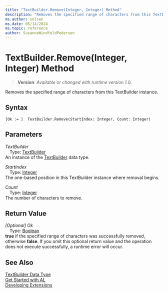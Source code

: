 ```yaml
---
title: "TextBuilder.Remove(Integer, Integer) Method"
description: "Removes the specified range of characters from this TextBuilder instance."
ms.author: solsen
ms.date: 05/14/2024
ms.topic: reference
author: SusanneWindfeldPedersen
---
```

[//]: # (START>DO_NOT_EDIT)
[//]: # (IMPORTANT:Do not edit any of the content between here and the END>DO_NOT_EDIT.)
[//]: # (Any modifications should be made in the .xml files in the ModernDev repo.)
# TextBuilder.Remove(Integer, Integer) Method
> **Version**: _Available or changed with runtime version 1.0._

Removes the specified range of characters from this TextBuilder instance.


## Syntax
```AL
[Ok := ]  TextBuilder.Remove(StartIndex: Integer, Count: Integer)
```
## Parameters
*TextBuilder*  
&emsp;Type: [TextBuilder](textbuilder-data-type.md)  
An instance of the [TextBuilder](textbuilder-data-type.md) data type.  

*StartIndex*  
&emsp;Type: [Integer](../integer/integer-data-type.md)  
The one-based position in this TextBuilder instance where removal begins.  

*Count*  
&emsp;Type: [Integer](../integer/integer-data-type.md)  
The number of characters to remove.  


## Return Value
*[Optional] Ok*  
&emsp;Type: [Boolean](../boolean/boolean-data-type.md)  
**true** if the specified range of characters was successfully removed, otherwise **false**. If you omit this optional return value and the operation does not execute successfully, a runtime error will occur.  


[//]: # (IMPORTANT: END>DO_NOT_EDIT)
## See Also
[TextBuilder Data Type](textbuilder-data-type.md)  
[Get Started with AL](../../devenv-get-started.md)  
[Developing Extensions](../../devenv-dev-overview.md)